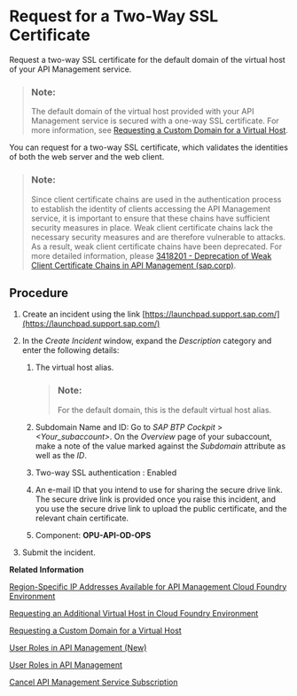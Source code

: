 <!-- loio9faf7cee8dc042569e6d539dc4879bf0 -->

# Request for a Two-Way SSL Certificate

Request a two-way SSL certificate for the default domain of the virtual host of your API Management service.

> ### Note:  
> The default domain of the virtual host provided with your API Management service is secured with a one-way SSL certificate. For more information, see [Requesting a Custom Domain for a Virtual Host](requesting-a-custom-domain-for-a-virtual-host-6b9e5a3.md).

You can request for a two-way SSL certificate, which validates the identities of both the web server and the web client.

> ### Note:  
> Since client certificate chains are used in the authentication process to establish the identity of clients accessing the API Management service, it is important to ensure that these chains have sufficient security measures in place. Weak client certificate chains lack the necessary security measures and are therefore vulnerable to attacks. As a result, weak client certificate chains have been deprecated. For more detailed information, please [3418201 - Deprecation of Weak Client Certificate Chains in API Management \(sap.corp\)](https://i7p.wdf.sap.corp/sap(bD1lbiZjPTAwMQ==)/bc/bsp/sno/ui_entry/entry.htm?param=69765F6D6F64653D3030312669765F7361706E6F7465735F6E756D6265723D3334313832303126).



<a name="loio9faf7cee8dc042569e6d539dc4879bf0__section_mbk_544_1kb"/>

## Procedure

1.  Create an incident using the link [https://launchpad.support.sap.com/](https://launchpad.support.sap.com/)
2.  In the *Create Incident* window, expand the *Description* category and enter the following details:
    1.  The virtual host alias.

        > ### Note:  
        > For the default domain, this is the default virtual host alias.

    2.  Subdomain Name and ID: Go to *SAP BTP Cockpit* \> *<Your\_subaccount\>*. On the *Overview* page of your subaccount, make a note of the value marked against the *Subdomain* attribute as well as the *ID*.
    3.  Two-way SSL authentication : Enabled
    4.  An e-mail ID that you intend to use for sharing the secure drive link. The secure drive link is provided once you raise this incident, and you use the secure drive link to upload the public certificate, and the relevant chain certificate.
    5.  Component: **OPU-API-OD-OPS**

3.  Submit the incident.

**Related Information**  


[Region-Specific IP Addresses Available for API Management Cloud Foundry Environment](region-specific-ip-addresses-available-for-api-management-cloud-foundry-environment-585d639.md "API Management protects your backend services. However, API Management needs to establish connectivity to your backend services during an API call execution.")

[Requesting an Additional Virtual Host in Cloud Foundry Environment](requesting-an-additional-virtual-host-in-cloud-foundry-environment-a7b91e5.md "Create a new virtual host or update an alias for an existing virtual host in the Cloud Foundry environment.")

[Requesting a Custom Domain for a Virtual Host](requesting-a-custom-domain-for-a-virtual-host-6b9e5a3.md "A virtual host lets you host multiple domain names on API Management capability within Integration Suite.")

[User Roles in API Management \(New\)](user-roles-in-api-management-new-911ca5a.md "Similar to other capabilities of the SAP Integration Suite, the API Management capability defines a set of technical roles that grant specific permissions to users. Users can be assigned roles through SAP BTP's role collection concept. While users have the option to create their own role collections, a set of predefined role collections is automatically created when the API Management capability is provisioned.")

[User Roles in API Management](user-roles-in-api-management-7010b58.md "Use role collections to group together different roles that can be assigned to API Portal and API business hub enterprise users.")

[Cancel API Management Service Subscription](cancel-api-management-service-subscription-df6df2b.md "You can deactivate your API Management capability from Integration Suite to disable your account from the API Management service.")

